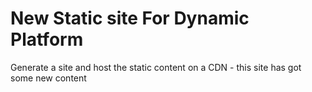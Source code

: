 # New Static site For Dynamic Platform

Generate a site and host the static content on a CDN - this site has got some new content
